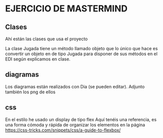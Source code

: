 # EJERCICIO DE MASTERMIND

## Clases
Ahí están las clases que usa el proyecto

La clase Jugada tiene un método llamado objeto que lo único que hace es convertir un objeto en de tipo Jugada para disponer de sus métodos en el EDI según explicamos en clase. 

## diagramas
Los diagramas están realizados con Dia (se pueden editar). Adjunto también los png de ellos

## css
En el estilo he usado un display de tipo flex
Aquí tenéis una referencia, es una forma cómoda y rápida de organizar los elementos en la página
 https://css-tricks.com/snippets/css/a-guide-to-flexbox/
 
